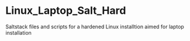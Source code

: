 # Linux_Laptop_Salt_Hard
Saltstack files and scripts for a hardened Linux installtion aimed for laptop installation
